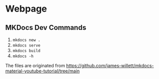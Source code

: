 # Webpage

## MKDocs Dev Commands

1. ```mkdocs new .```
2. ```mkdocs serve```
3. ```mkdocs build```
4. ```mkdocs -h```

The files are originated from <https://github.com/james-willett/mkdocs-material-youtube-tutorial/tree/main>
